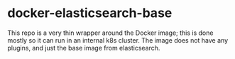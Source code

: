# docker-elasticsearch-base
This repo is a very thin wrapper around the Docker image; this is done mostly so it can run in an internal k8s cluster.  The image does not have any plugins, and just the base image from elasticsearch.
